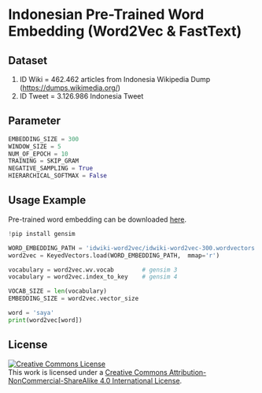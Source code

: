 # Indonesian Pre-Trained Word Embedding (Word2Vec & FastText)

## Dataset
1. ID Wiki = 462.462 articles from Indonesia Wikipedia Dump (https://dumps.wikimedia.org/)
2. ID Tweet = 3.126.986 Indonesia Tweet

## Parameter
```python
EMBEDDING_SIZE = 300
WINDOW_SIZE = 5
NUM_OF_EPOCH = 10
TRAINING = SKIP_GRAM
NEGATIVE_SAMPLING = True
HIERARCHICAL_SOFTMAX = False
```

## Usage Example
Pre-trained word embedding can be downloaded [here](https://drive.google.com/drive/folders/1JltoIVFq0lfBqV7vlNkoCz9wztfU_unf?usp=sharing).
```python
!pip install gensim

WORD_EMBEDDING_PATH = 'idwiki-word2vec/idwiki-word2vec-300.wordvectors'
word2vec = KeyedVectors.load(WORD_EMBEDDING_PATH,  mmap='r')

vocabulary = word2vec.wv.vocab        # gensim 3
vocabulary = word2vec.index_to_key    # gensim 4

VOCAB_SIZE = len(vocabulary)
EMBEDDING_SIZE = word2vec.vector_size

word = 'saya'
print(word2vec[word])
```

## License
<a rel="license" href="http://creativecommons.org/licenses/by-nc-sa/4.0/"><img alt="Creative Commons License" style="border-width:0" src="https://i.creativecommons.org/l/by-nc-sa/4.0/88x31.png" /></a><br />This work is licensed under a <a rel="license" href="http://creativecommons.org/licenses/by-nc-sa/4.0/">Creative Commons Attribution-NonCommercial-ShareAlike 4.0 International License</a>.
